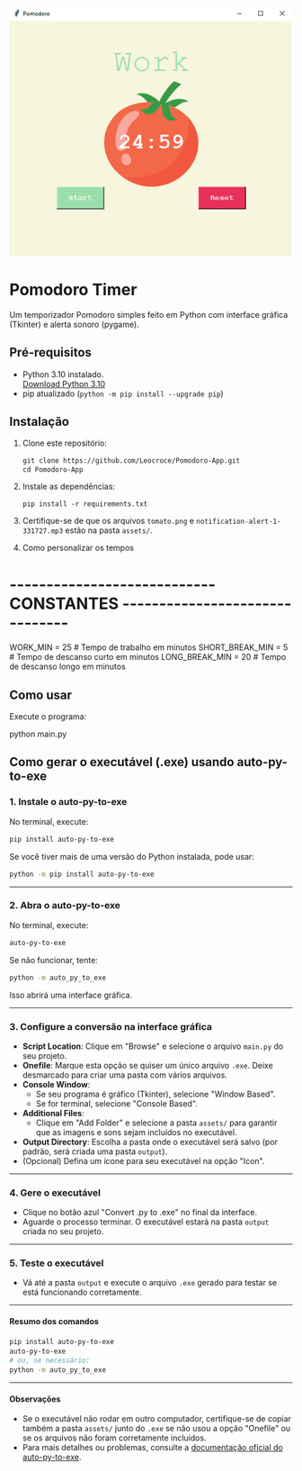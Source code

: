 <p align="center">
  <img src="assets/app_img.png" alt="Pomodoro Timer Screenshot" />
</p>

# Pomodoro Timer

Um temporizador Pomodoro simples feito em Python com interface gráfica (Tkinter) e alerta sonoro (pygame).

## Pré-requisitos

- Python 3.10 instalado.  
  [Download Python 3.10](https://www.python.org/downloads/release/python-3100/)
- pip atualizado (`python -m pip install --upgrade pip`)

## Instalação

1. Clone este repositório:
    ```
    git clone https://github.com/Leocroce/Pomodoro-App.git
    cd Pomodoro-App
    ```

2. Instale as dependências:
    ```
    pip install -r requirements.txt
    ```

3. Certifique-se de que os arquivos `tomato.png` e `notification-alert-1-331727.mp3` estão na pasta `assets/`.

4. Como personalizar os tempos

# ---------------------------- CONSTANTES ------------------------------- #
WORK_MIN = 25         # Tempo de trabalho em minutos
SHORT_BREAK_MIN = 5   # Tempo de descanso curto em minutos
LONG_BREAK_MIN = 20   # Tempo de descanso longo em minutos


## Como usar

Execute o programa:

python main.py

## Como gerar o executável (.exe) usando auto-py-to-exe

### 1. Instale o auto-py-to-exe

No terminal, execute:

```bash
pip install auto-py-to-exe
```

Se você tiver mais de uma versão do Python instalada, pode usar:

```bash
python -m pip install auto-py-to-exe
```


---

### 2. Abra o auto-py-to-exe

No terminal, execute:

```bash
auto-py-to-exe
```

Se não funcionar, tente:

```bash
python -m auto_py_to_exe
```

Isso abrirá uma interface gráfica.

---

### 3. Configure a conversão na interface gráfica

- **Script Location**: Clique em "Browse" e selecione o arquivo `main.py` do seu projeto.
- **Onefile**: Marque esta opção se quiser um único arquivo `.exe`. Deixe desmarcado para criar uma pasta com vários arquivos.
- **Console Window**:
    - Se seu programa é gráfico (Tkinter), selecione "Window Based".
    - Se for terminal, selecione "Console Based".
- **Additional Files**:
    - Clique em "Add Folder" e selecione a pasta `assets/` para garantir que as imagens e sons sejam incluídos no executável.
- **Output Directory**: Escolha a pasta onde o executável será salvo (por padrão, será criada uma pasta `output`).
- (Opcional) Defina um ícone para seu executável na opção "Icon".

---

### 4. Gere o executável

- Clique no botão azul "Convert .py to .exe" no final da interface.
- Aguarde o processo terminar. O executável estará na pasta `output` criada no seu projeto.

---

### 5. Teste o executável

- Vá até a pasta `output` e execute o arquivo `.exe` gerado para testar se está funcionando corretamente.

---

#### Resumo dos comandos

```bash
pip install auto-py-to-exe
auto-py-to-exe
# ou, se necessário:
python -m auto_py_to_exe
```


---

#### Observações

- Se o executável não rodar em outro computador, certifique-se de copiar também a pasta `assets/` junto do `.exe` se não usou a opção "Onefile" ou se os arquivos não foram corretamente incluídos.
- Para mais detalhes ou problemas, consulte a [documentação oficial do auto-py-to-exe](https://pypi.org/project/auto-py-to-exe/).

